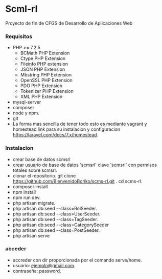 # Scml-rl
Proyecto de fin de CFGS de Desarrollo de Aplicaciones Web

### Requisitos 

- PHP >= 7.2.5
    - BCMath PHP Extension
    - Ctype PHP Extension
    - Fileinfo PHP extension
    - JSON PHP Extension
    - Mbstring PHP Extension
    - OpenSSL PHP Extension
    - PDO PHP Extension
    - Tokenizer PHP Extension
    - XML PHP Extension
- mysql-server
- composer
- node y npm.
- git
- La forma mas sencilla de tener todo esto es mediante vagrant y homestead
link para su instalacion y configuracion https://laravel.com/docs/7.x/homestead.

### Instalacion 

- crear base de datos scmsrl
- crear usuario de base de datos  'scmsrl' clave 'scmsrl' con permisos totales sobre scmsrl.
- clonar el repositorio. git clone https://github.com/BienvenidoBoriko/scms-rl.git .
cd scms-rl.
- composer install
- npm install 
- npm run dev.
- php artisan migrate.
- php artisan db:seed --class=RolSeeder.
- php artisan db:seed --class=UserSeeder.
- php artisan db:seed --class=TagSeeder.
- php artisan db:seed --class=CategorySeeder
- php artisan db:seed --class=PostSeeder.
- php artisan serve

### acceder

- accreder con dir proporcionada por el comando serve/home.
- usuario: ejemplo@gmail.com.
- contraseña: password.
